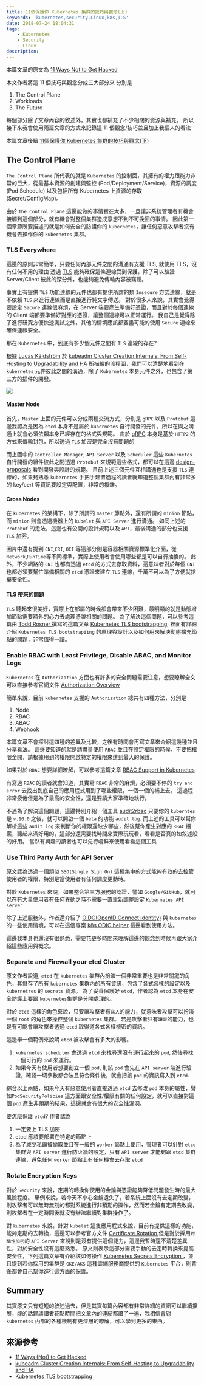 ```yaml
---
title: 11個保護你 Kubernetes 集群的技巧與觀念(上)
keywords: 'kubernetes,security,Linux,k8s,TLS'
date: 2018-07-24 18:04:31
tags:
	- Kubernetes
	- Security
	- Linux
description:
---
```


本篇文章的原文為 [11 Ways Not to Get Hacked](https://kubernetes.io/blog/2018/07/18/11-ways-not-to-get-hacked/#11-run-a-service-mesh)

本文作者將這 11 個技巧與觀念分成三大部分來
分別是
1. The Control Plane
2. Workloads
3. The Future

每個部分除了文章內容的敘述外，其實也都補充了不少相關的資源與補充。
所以接下來我會使用兩篇文章的方式來記錄這 11 個觀念/技巧並且加上我個人的看法

本篇文章後續 [11個保護你 Kubernetes 集群的技巧與觀念(下)](https://blog.hwchiu.com/k8s-security-11tips-ii.html#more)

<!--more-->

## The Control Plane
`The Control Plane` 所代表的就是 `Kubernetes` 的控制面，其擁有的權力跟能力非常的巨大，從最基本資源的創建與監控 (Pod/Deployment/Service)，資源的調度(Pod Schedule) 以及包括所有 Kubernetes 上資源的存取 (Secret/ConfigMap)。

由於 `The Control Plane` 這邊能做的事情實在太多，一旦讓非系統管理者有機會接觸到這個部分，就有機會對整個集群造成意想不到不可挽回的事情。
因此第一個章節所要描述的就是如何安全的防護你的 `kubernetes`，讓任何惡意攻擊者沒有機會去操作你的 `kubernetes` 集群。

### TLS Everywhere
這邊的原則非常簡單，只要任何內部元件之間的溝通有支援 TLS, 就使用 TLS，沒有任何不用的理由
透過 [TLS](https://zh.wikipedia.org/wiki/%E5%82%B3%E8%BC%B8%E5%B1%A4%E5%AE%89%E5%85%A8%E6%80%A7%E5%8D%94%E5%AE%9A) 能夠確保這條連線受到保護，除了可以驗證 Server/Client 彼此的深分外，也能夠避免傳輸內容被竊聽。

事實上有提供 `TLS` 功能連線的元件也都有提供所謂的類 `Insecure` 方式連線，就是不依賴 `TLS` 來進行連線而是直接進行純文字傳送。
對於很多人來說，其實會覺得要設定 `Secure` 連線很麻煩，在 Server 端要產生準備好憑證，而且對於每個連線的 Client 端都要準備好對應的憑證，讓整個連線可以正常運行。
我自己是覺得除了進行研究方便快速測試之外，其他的情境應該都要盡可能的使用 `Secure` 連線來確保連線安全。

那在 `Kubernetes` 中，到底有多少個元件之間有 `TLS` 連線的存在?

根據 [Lucas Käldström](https://docs.google.com/presentation/d/1Gp-2blk5WExI_QR59EUZdwfO2BWLJqa626mK2ej-huo/edit#slide=id.g1e639c415b_0_56) 於 [kubeadm Cluster Creation Internals: From Self-Hosting to Upgradability and HA](https://docs.google.com/presentation/d/1Gp-2blk5WExI_QR59EUZdwfO2BWLJqa626mK2ej-huo/edit#slide=id.g1e639c415b_0_56) 所描繪的流程圖，我們可以清楚地看到在 `kubernetes` 元件彼此之間的溝通，除了 `Kubernetes` 本身元件之外，也包含了第三方的插件的開發。

![](https://i.imgur.com/eovKE0P.png)

#### Master Node
首先，`Master` 上面的元件可以分成兩種交流方式，分別是 `gRPC` 以及 `Protobuf`
這邊我認為是因為 `etcd` 本身不是屬於 `kubernetes` 自行開發的元件，所以在與之溝通上就會必須依賴本身已經存在的格式與規範。
由於 [gRPC](https://grpc.io/) 本身是基於 `HTTP2` 的方式來傳輸封包，所以透過 `TLS` 加密是完全沒有問題的

而上圖中的 `Controller Manager`, `API Server` 以及 `Scheduler` 這些 `Kubernetes` 自行開發的組件彼此之間透過 `Protobuf` 來規範這些格式，都可以在這邊 [design-proposals](https://github.com/kubernetes/community/blob/master/contributors/design-proposals/api-machinery/protobuf.md) 看到開發與設計的規範。
目前上述三個元件互相溝通也是支援 `TLS` 連線的，如果夠熟悉 `kubernetes` 手把手建置過程的讀者就知道整個集群內有非常多的 key/cert 等資訊要設定與配置，非常的複雜。

#### Cross Nodes

在 `kubernetes` 的架構下，除了所謂的 `master` 節點外，還有所謂的 `minion` 節點，而 `minion` 則會透過機器上的 `kubelet` 與 `API Server` 進行溝通。
如同上述的 `Protobuf` 的走法，這邊也有公開的設計規範以及 `API`，最後溝通的部分也支援 `TLS` 加密。

圖片中還有提到 `CNI`,`CRI`, `OCI` 等這部分則是容器相關資源標準化介面，從`Network`,`RunTime`等不同標準，實際上使用者會使用哪些都是可以自行抽換的。
此外，不少網路的 `CNI` 也都有透過 `etcd` 的方式去存取資料，這意味者對於每個 `CNI` 也都必須要幫忙準備相關的 `etcd` 憑證來建立 `TLS` 連線，千萬不可以為了方便就捨棄安全性。


#### TLS 帶來的問題
`TLS` 聽起來很美好，實際上在部屬的時候卻會帶來不少困難，最明顯的就是動態增加節點需要額外的心力去處理憑證相關的問題。
為了解決這個問題，可以參考這篇由 [Todd Rosner
](https://medium.com/@toddrosner) 撰寫的這篇文章 [Kubernetes TLS bootstrapping](https://medium.com/@toddrosner/kubernetes-tls-bootstrapping-cf203776abc7), 裡面有詳細介紹 `Kubernetes TLS bootstrapiing` 的原理與設計以及如何用來解決動態擴充節點的問題，非常值得一讀。

### Enable RBAC with Least Privilege, Disable ABAC, and Monitor Logs

`Kubernetes` 在 `Authorization` 方面也有許多的安全問題需要注意，想要瞭解全文可以直接參考官網文件 [Authorization Overview](https://kubernetes.io/docs/reference/access-authn-authz/authorization/)

簡單來說，目前 `kubernetes` 支援的 `Authorization` 總共有四種方法，分別是
1. Node
2. RBAC
3. ABAC
4. Webhook

本篇文章不會探討這四種的差異及比較，之後有時間會再寫文章來介紹這幾種並且分享看法。
這邊要知道的就是請盡量使用 `RBAC` 並且在設定權限的時候，不要把權限全開，請根據用到的權限開啟特定的權限來達到最大的保護。

如果對於 `RBAC` 想要詳細暸解，可以參考這篇文章 [RBAC Support in Kubernetes](https://kubernetes.io/blog/2017/04/rbac-support-in-kubernetes/)

有寫過 `RBAC` 的讀者就會知道，其實寫 `RBAC` 非常的麻煩，必須要不停的 `try and error` 去找出到底自己的應用程式用到了哪些權限，一個一個的補上去。
這過程非常疲倦但是為了最高的安全性，還是要請大家準確地執行。

不過為了解決這個問題，這邊特別介紹一個工具 [audit2rbac](https://github.com/liggitt/audit2rbac)
只要你的 `kuberntes` 是 `v.10.0` 之後，就可以開啟一個 `beta` 的功能 `audit log`.
而上述的工具可以幫你解析這些 `audit log` 來判斷你的權限還缺少哪些，然後幫你產生對應的 `RBAC` 檔案，聽起來滿好用的，這部分還需要找時間來實際玩玩看，看看是否真的如敘述般的好用。
當然有興趣的讀者也可以先行嚐鮮來使用看看這個工具

### Use Third Party Auth for API Server
原文認為透過一個類似 `SSO(Single Sign On)` 這種集中的方式能夠有效的去控管使用者的權限，特別是當使用者有任何調度更動時。

對於 `Kubernetes` 來說，如果整合第三方服務的認證，譬如 `Google/GitHub`，就可以在有大量使用者有任何異動之時不需要一直重新調整設定 `Kubernetes API server` 

除了上述服務外，作者還介紹了 [OIDC(OpenID Connect Identity)](https://github.com/micahhausler/k8s-oidc-helper) 與 `kubernetes` 的一些使用情境，可以在這個專案 [k8s ODIC helper](https://github.com/micahhausler/k8s-oidc-helper) 這邊看到使用方法。

這邊我本身也還沒有很熟悉，需要花更多時間來理解這邊的觀念到時候再跟大家介紹這些應用與概念。

### Separate and Firewall your etcd Cluster
原文作者說道, `etcd` 在 `kubernetes` 集群內扮演一個非常重要也是非常關鍵的角色，其儲存了所有 `kubernetes` 集群內的所有資訊，包含了各式各樣的設定以及 `kubernetres` 的 `secrets` 資源。
為了妥善保護好 `etcd`，作者認為 `etcd` 本身在安全防護上要跟 `kubernetes`集群是分開處理的。

對於 `etcd` 這樣的角色來說，只要讓攻擊者有`寫入`的能力，就意味者攻擊可以扮演一個 `root` 的角色來操控整個 `kubernetes` 集群。
若是攻擊者只有`讀取`的能力，也是有可能會讓攻擊者透過 `etcd` 取得道各式各樣機密的資訊。

這邊舉一個範例來說明 `etcd` 被攻擊會有多大的影響。
1. `kubernetes scheduler` 會透過 `etcd` 來找尋還沒有運行起來的 `pod`, 然後尋找一個可行的 `pod` 來運行。
2. 如果今天有使用者想要創立一個 `pod`, 則該 `pod` 會先在 `API server` 端進行驗證，確認一切參數都合法且符合條件後，就會把該 `pod` 的資訊寫入到 `etcd`.

綜合以上兩點，如果今天有惡意使用者直接透過 `etcd` 去修改 `pod` 本身的屬性，譬如`PodSecurityPolicies` 這方面跟安全性/權限有關的任何設定，就可以直接對這個 `pod` 產生非預期的結果，這邊就會有很大的安全性漏洞。

要怎麼保護 `etcd`?
作者認為
1. 一定要上 TLS 加密
2. etcd 應該要部署在特定的節點上
3. 為了減少私鑰被偷取並且在一般的 `worker` 節點上使用，管理者可以針對 `etcd` 集群與 `API server` 進行防火牆的設定，只有 `API server` 才能夠跟 `etcd` 集群連線，避免任何 `worker` 節點上有任何機會去存取 `etcd`

### Rotate Encryption Keys
對於 `Security` 來說，定期的轉換你使用的金鑰與憑證能夠降低問題發生時的最大風險程度。
舉例來說，若今天不小心金鑰遺失了，若系統上面沒有去定期改變，則攻擊者可以無時無刻的都對系統進行非預期的操作，然而若金鑰有定期去改變，則攻擊者在一定時間後就沒有辦法繼續對集群操作了。

對 `kubernetes` 來說，針對 `kubelet` 這隻應用程式來說，目前有提供這樣的功能，能夠定期的去轉換，這邊可以參考官方文件 [Certificate Rotation
](https://kubernetes.io/docs/tasks/tls/certificate-rotation/#enabling-client-certificate-rotation)
但是對於採用`對稱性加密`的 `API Server` 來說則是沒有提供這個能力，這邊我暫時還不清楚差異性，對於安全性沒有這麼熟悉。
原文則表示這部分需要手動的去定時轉換來提高安全性，下列這篇文章有介紹該如何操作 [Kubernetes Secrets Encryption
](https://www.twistlock.com/2017/08/02/kubernetes-secrets-encryption/)，並且提到若你採用的集群是 `GKE/AKS` 這種雲端服務商提供的 `Kubernetes` 平台，則背後都會自己幫你進行這方面的保護。



## Summary

其實原文只有短短的敘述過去，但是其實每篇內容都有非常詳細的資訊可以繼續擴展，能的話建議讀者花點時間把文章內的連結都讀了一遍，我相信會對 `kubernetes` 內部的各種機制有更深層的瞭解，可以學到更多的東西。


## 來源參考
- [11 Ways (Not) to Get Hacked](https://kubernetes.io/blog/2018/07/18/11-ways-not-to-get-hacked/)
- [kubeadm Cluster Creation Internals: From Self-Hosting to Upgradability and HA
](https://docs.google.com/presentation/d/1Gp-2blk5WExI_QR59EUZdwfO2BWLJqa626mK2ej-huo/edit#slide=id.g1e639c415b_0_56)
- [Kubernetes TLS bootstrapping
](https://medium.com/@toddrosner/kubernetes-tls-bootstrapping-cf203776abc7)
